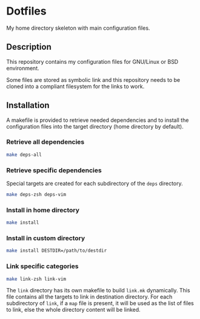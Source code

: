 Dotfiles
========

My home directory skeleton with main configuration files.

Description
-----------

This repository contains my configuration files for GNU/Linux or BSD environment.

Some files are stored as symbolic link and this repository needs to be cloned
into a compliant filesystem for the links to work.

Installation
------------

A makefile is provided to retrieve needed dependencies and to install the
configuration files into the target directory (home directory by default).

### Retrieve all dependencies

```sh
make deps-all
```

### Retrieve specific dependencies

Special targets are created for each subdirectory of the `deps` directory.

```sh
make deps-zsh deps-vim
```

### Install in home directory

```sh
make install
```

### Install in custom directory

```sh
make install DESTDIR=/path/to/destdir
```

### Link specific categories

```sh
make link-zsh link-vim
```

The `link` directory has its own makefile to build `link.mk` dynamically. This
file contains all the targets to link in destination directory. For each
subdirectory of `link`, if a `map` file is present, it will be used as the list
of files to link, else the whole directory content will be linked.
